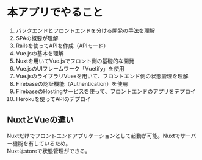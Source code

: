 # 本アプリでやること
1. バックエンドとフロントエンドを分ける開発の手法を理解
1. SPAの概要が理解
1. Railsを使ってAPIを作成（APIモード）
1. Vue.jsの基本を理解
1. Nuxtを用いてVue.jsでフロント側の基礎的な開発
1. Vue.jsのUIフレームワーク「Vuetify」を使用
1. Vue.jsのライブラリVuexを用いて、フロントエンド側の状態管理を理解
1. Firebaseの認証機能（Authentication）を使用
1. FirebaseのHostingサービスを使って、フロントエンドのアプリをデプロイ
1. Herokuを使ってAPIのデプロイ


## NuxtとVueの違い
Nuxtだけでフロントエンドアプリケーションとして起動が可能。Nuxtでサーバー機能を有しているため。<br>
Nuxtはstoreで状態管理ができる。
